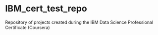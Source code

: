 # IBM_cert_test_repo
Repository of projects created during the IBM Data Science Professional Certificate (Coursera)
